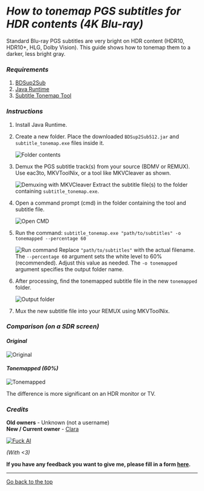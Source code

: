 # *How to tonemap PGS subtitles for HDR contents (4K Blu-ray)*

Standard Blu-ray PGS subtitles are very bright on HDR content (HDR10, HDR10+, HLG, Dolby Vision). This guide shows how to tonemap them to a darker, less bright gray.

### *Requirements*
1.  [BDSup2Sub](https://www.videohelp.com/download/BDSup2Sub512.jar)
2.  [Java Runtime](https://www.java.com/download/ie_manual.jsp)
3.  [Subtitle Tonemap Tool](https://github.com/quietvoid/subtitle_tonemap/releases/latest/download/subtitle_tonemap-1.0.0-x86_64-pc-windows-msvc.zip)

### *Instructions*

1.  Install Java Runtime.
2.  Create a new folder. Place the downloaded `BDSup2Sub512.jar` and `subtitle_tonemap.exe` files inside it.

    ![Folder contents](https://files.catbox.moe/ni4jtd.png)

3.  Demux the PGS subtitle track(s) from your source (BDMV or REMUX). Use eac3to, MKVToolNix, or a tool like MKVCleaver as shown.

    ![Demuxing with MKVCleaver](https://files.catbox.moe/pkh7lh.png)
    Extract the subtitle file(s) to the folder containing `subtitle_tonemap.exe`.

4.  Open a command prompt (cmd) in the folder containing the tool and subtitle file.

    ![Open CMD](https://files.catbox.moe/ml0dj2.png)

5.  Run the command:
    `subtitle_tonemap.exe "path/to/subtitles" -o tonemapped --percentage 60`

    ![Run command](https://files.catbox.moe/fupb3q.png)
    Replace `"path/to/subtitles"` with the actual filename. The `--percentage 60` argument sets the white level to 60% (recommended). Adjust this value as needed. The `-o tonemapped` argument specifies the output folder name.

6.  After processing, find the tonemapped subtitle file in the new `tonemapped` folder.

    ![Output folder](https://files.catbox.moe/cmr30h.png)

7.  Mux the new subtitle file into your REMUX using MKVToolNix.

### *Comparison (on a SDR screen)*

#### *Original*

![Original](https://files.catbox.moe/fx7cz0.png)

#### *Tonemapped (60%)*

![Tonemapped](https://files.catbox.moe/lfa452.png)

The difference is more significant on an HDR monitor or TV.

### *Credits*
**Old owners** - Unknown (not a username)    
**New / Current owner** - [Clara](https://rentry.co/claraiscute)

[![Fuck AI](https://files.catbox.moe/os5g6k.png)](https://notbyai.fyi)

*(With <3)*

**If you have any feedback you want to give me, please fill in a form [here](https://formulaer.com/f/aa502b70-f46d-4e81-98a2-bd6b2de24540).**

*************

[Go back to the top](#how-to-tonemap-pgs-subtitles-for-hdr-contents-4k-blu-ray)

